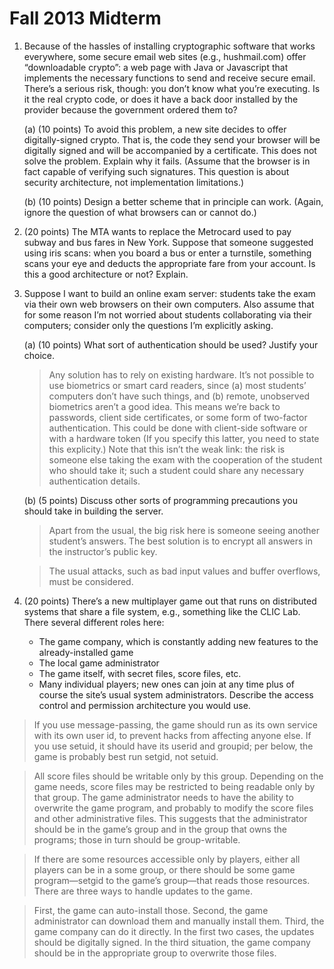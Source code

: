 # Fall 2013 Midterm

1. Because of the hassles of installing cryptographic software that works everywhere, some secure email
web sites (e.g., hushmail.com) offer “downloadable crypto”: a web page with Java or Javascript that implements the necessary functions to send and receive secure email. There’s a serious risk, though: you don’t know what you’re executing. Is it the real crypto code, or does it have a back door installed by the provider because the government ordered them to?

    (a) (10 points) To avoid this problem, a new site decides to offer digitally-signed crypto. That is, the
code they send your browser will be digitally signed and will be accompanied by a certificate. This does not solve the problem. Explain why it fails. (Assume that the browser is in fact capable of verifying such signatures. This question is about security architecture, not implementation
limitations.)

    (b) (10 points) Design a better scheme that in principle can work. (Again, ignore the question of what
browsers can or cannot do.)

2. (20 points) The MTA wants to replace the Metrocard used to pay subway and bus fares in New York. Suppose that someone suggested using iris scans: when you board a bus or enter a turnstile, something scans your eye and deducts the appropriate fare from your account. Is this a good architecture or not?
Explain.



3. Suppose I want to build an online exam server: students take the exam via their own web browsers on their own computers. Also assume that for some reason I’m not worried about students collaborating via their computers; consider only the questions I’m explicitly asking.

    (a) (10 points) What sort of authentication should be used? Justify your choice.
    
    > Any solution has to rely on existing hardware. It’s not possible to use biometrics or smart card readers, since (a) most students’ computers don’t have such things, and (b) remote, unobserved biometrics aren’t a good idea. This means we’re back to passwords, client side certificates, or some form of two-factor authentication. This could be done with client-side software or with a hardware token (If you specify this latter, you need to state this explicity.)
Note that this isn’t the weak link: the risk is someone else taking the exam with the cooperation of the student who should take it; such a student could share any necessary authentication details.

    (b) (5 points) Discuss other sorts of programming precautions you should take in building the server.
    
    > Apart from the usual, the big risk here is someone seeing another student’s answers. The best solution is to encrypt all answers in the instructor’s public key.

    > The usual attacks, such as bad input values and buffer overflows, must be considered.

4. (20 points) There’s a new multiplayer game out that runs on distributed systems that share a file system, e.g., something like the CLIC Lab. There several different roles here:

    * The game company, which is constantly adding new features to the already-installed game
    * The local game administrator
    * The game itself, with secret files, score files, etc.
    * Many individual players; new ones can join at any time
plus of course the site’s usual system administrators. Describe the access control and permission architecture
you would use.
    
> If you use message-passing, the game should run as its own service with its own user id, to prevent hacks from affecting anyone else. If you use setuid, it should have its userid and groupid; per below, the game is probably best run setgid, not setuid.

> All score files should be writable only by this group. Depending on the game needs, score files may be restricted to being readable only by that group. The game administrator needs to have the ability to overwrite the game program, and probably to modify the score files and other administrative files. This suggests that the administrator should be in the game’s group and in the group that owns the programs; those in turn should be group-writable.

> If there are some resources accessible only by players, either all players can be in a some group, or there should be some game program—setgid to the game’s group—that reads those resources. There are three ways to handle updates to the game. 

> First, the game can auto-install those. Second,
the game administrator can download them and manually install them. Third, the game company can do it directly. In the first two cases, the updates should be digitally signed. In the third situation, the game company should be in the appropriate group to overwrite those files.
